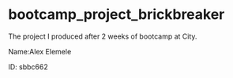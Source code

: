 # bootcamp_project_brickbreaker
The project I produced after 2 weeks of bootcamp at City.

Name:Alex Elemele

ID: sbbc662